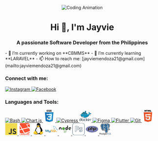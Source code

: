 <p align="center">
  <img src="https://media3.giphy.com/media/v1.Y2lkPTc5MGI3NjExbjB1cXAzOTdhNTJoY3JraTI3cTM0ZDFoZDRxZnUyNW01c2E5MGV5ciZlcD12MV9pbnRlcm5hbF9naWZfYnlfaWQmY3Q9Zw/wBSsIKHZB1jb6log86/giphy.gif" alt="Coding Animation" width="200">
</p>
<h1 align="center">Hi 👋, I'm Jayvie</h1>
<h3 align="center">A passionate Software Developer from the Philippines</h3>
- 🔭 I’m currently working on **CBMMS**
- 🌱 I’m currently learning **LARAVEL**
- 📫 How to reach me: [jayviemendoza21@gmail.com](mailto:jayviemendoza21@gmail.com)
<h3 align="left">Connect with me:</h3> <p align="left"> <!-- Instagram (Static Colored Icon) --> <a href="https://instagram.com/jjayv_11" target="_blank" rel="noopener noreferrer"> <img src="https://upload.wikimedia.org/wikipedia/commons/thumb/e/e7/Instagram_logo_2016.svg/40px-Instagram_logo_2016.svg.png" alt="Instagram" height="40" width="40"> </a> <!-- Facebook (Animated Icon) --> <a href="https://www.facebook.com/jayvie.mendoza.370" target="_blank" rel="noopener noreferrer"> <img src="https://www.animatedimages.org/data/media/637/animated-facebook-logo-image-0021.gif" alt="Facebook" height="40" width="40"> </a> </p> <h3 align="left">Languages and Tools:</h3> <p align="left"> <a href="https://www.gnu.org/software/bash/" target="_blank" rel="noopener noreferrer"> <img src="https://www.vectorlogo.zone/logos/gnu_bash/gnu_bash-icon.svg" alt="Bash" width="40" height="40"> </a> <a href="https://www.chartjs.org" target="_blank" rel="noopener noreferrer"> <img src="https://www.chartjs.org/media/logo-title.svg" alt="Chart.js" width="40" height="40"> </a> <a href="https://www.w3schools.com/css/" target="_blank" rel="noopener noreferrer"> <img src="https://raw.githubusercontent.com/devicons/devicon/master/icons/css3/css3-original-wordmark.svg" alt="CSS3" width="40" height="40"> </a> <a href="https://www.cypress.io" target="_blank" rel="noopener noreferrer"> <img src="https://raw.githubusercontent.com/simple-icons/simple-icons/6e46ec1fc23b60c8fd0d2f2ff46db82e16dbd75f/icons/cypress.svg" alt="Cypress" width="40" height="40"> </a> <a href="https://www.docker.com/" target="_blank" rel="noopener noreferrer"> <img src="https://raw.githubusercontent.com/devicons/devicon/master/icons/docker/docker-original-wordmark.svg" alt="Docker" width="40" height="40"> </a> <a href="https://www.figma.com/" target="_blank" rel="noopener noreferrer"> <img src="https://www.vectorlogo.zone/logos/figma/figma-icon.svg" alt="Figma" width="40" height="40"> </a> <a href="https://flutter.dev" target="_blank" rel="noopener noreferrer"> <img src="https://www.vectorlogo.zone/logos/flutterio/flutterio-icon.svg" alt="Flutter" width="40" height="40"> </a> <a href="https://git-scm.com/" target="_blank" rel="noopener noreferrer"> <img src="https://www.vectorlogo.zone/logos/git-scm/git-scm-icon.svg" alt="Git" width="40" height="40"> </a> <a href="https://www.w3.org/html/" target="_blank" rel="noopener noreferrer"> <img src="https://raw.githubusercontent.com/devicons/devicon/master/icons/html5/html5-original-wordmark.svg" alt="HTML5" width="40" height="40"> </a> <a href="https://developer.mozilla.org/en-US/docs/Web/JavaScript" target="_blank" rel="noopener noreferrer"> <img src="https://raw.githubusercontent.com/devicons/devicon/master/icons/javascript/javascript-original.svg" alt="JavaScript" width="40" height="40"> </a> <a href="https://laravel.com/" target="_blank" rel="noopener noreferrer"> <img src="https://raw.githubusercontent.com/devicons/devicon/master/icons/laravel/laravel-plain-wordmark.svg" alt="Laravel" width="40" height="40"> </a> <a href="https://www.linux.org/" target="_blank" rel="noopener noreferrer"> <img src="https://raw.githubusercontent.com/devicons/devicon/master/icons/linux/linux-original.svg" alt="Linux" width="40" height="40"> </a> <a href="https://www.mysql.com/" target="_blank" rel="noopener noreferrer"> <img src="https://raw.githubusercontent.com/devicons/devicon/master/icons/mysql/mysql-original-wordmark.svg" alt="MySQL" width="40" height="40"> </a> <a href="https://nodejs.org" target="_blank" rel="noopener noreferrer"> <img src="https://raw.githubusercontent.com/devicons/devicon/master/icons/nodejs/nodejs-original-wordmark.svg" alt="Node.js" width="40" height="40"> </a> <a href="https://www.photoshop.com/en" target="_blank" rel="noopener noreferrer"> <img src="https://raw.githubusercontent.com/devicons/devicon/master/icons/photoshop/photoshop-line.svg" alt="Photoshop" width="40" height="40"> </a> <a href="https://www.php.net" target="_blank" rel="noopener noreferrer"> <img src="https://raw.githubusercontent.com/devicons/devicon/master/icons/php/php-original.svg" alt="PHP" width="40" height="40"> </a> <a href="https://www.postgresql.org" target="_blank" rel="noopener noreferrer"> <img src="https://raw.githubusercontent.com/devicons/devicon/master/icons/postgresql/postgresql-original-wordmark.svg" alt="PostgreSQL" width="40" height="40"> </a> </p>
